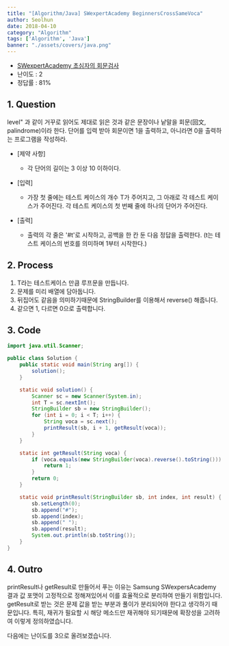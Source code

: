 ```yaml
---
title: "[Algorithm/Java] SWexpertAcademy BeginnersCrossSameVoca"
author: Seolhun
date: 2018-04-10
category: "Algorithm"
tags: ['Algorithm', 'Java']
banner: "./assets/covers/java.png"
---
```

- [SWexpertAcademy 초심자의 회문검사](https://www.swexpertacademy.com/main/code/problem/problemDetail.do?contestProbId=AV5PyTLqAf4DFAUq&categoryId=AV5PyTLqAf4DFAUq&categoryType=CODE)
- 난이도 : 2
- 정답률 : 81%


## 1. Question
level" 과 같이 거꾸로 읽어도 제대로 읽은 것과 같은 문장이나 낱말을 회문(回文, palindrome)이라 한다. 단어를 입력 받아 회문이면 1을 출력하고, 아니라면 0을 출력하는 프로그램을 작성하라.

- [제약 사항]
  - 각 단어의 길이는 3 이상 10 이하이다.

- [입력]
  - 가장 첫 줄에는 테스트 케이스의 개수 T가 주어지고, 그 아래로 각 테스트 케이스가 주어진다. 각 테스트 케이스의 첫 번째 줄에 하나의 단어가 주어진다.

- [출력]
  - 출력의 각 줄은 '#t'로 시작하고, 공백을 한 칸 둔 다음 정답을 출력한다. (t는 테스트 케이스의 번호를 의미하며 1부터 시작한다.)

## 2. Process
1. T라는 테스트케이스 만큼 루프문을 만듭니다.
2. 문제를 미리 배열에 담아둡니다.
3. 뒤집어도 같음을 의미하기때문에 StringBuilder를 이용해서 reverse() 해줍니다.
4. 같으면 1, 다르면 0으로 출력합니다.

## 3. Code
```java
import java.util.Scanner;

public class Solution {
    public static void main(String arg[]) {
        solution();
    }

    static void solution() {
        Scanner sc = new Scanner(System.in);
        int T = sc.nextInt();
        StringBuilder sb = new StringBuilder();
        for (int i = 0; i < T; i++) {
            String voca = sc.next();
            printResult(sb, i + 1, getResult(voca));
        }
    }

    static int getResult(String voca) {
        if (voca.equals(new StringBuilder(voca).reverse().toString())) {
            return 1;
        }
        return 0;
    }

    static void printResult(StringBuilder sb, int index, int result) {
        sb.setLength(0);
        sb.append("#");
        sb.append(index);
        sb.append(" ");
        sb.append(result);
        System.out.println(sb.toString());
    }
}
```

## 4. Outro
printResult나 getResult로 만들어서 푸는 이유는 Samsung SWexpersAcademy 결과 값 포맷이 고정적으로 정해져있어서 이를 효율적으로 분리하여 만들기 위함입니다. getResult로 받는 것은 문제 값을 받는 부분과 풀이가 분리되어야 한다고 생각하기 때문입니다. 특히, 재귀가 필요할 시 해당 메소드만 재귀해야 되기때문에 확장성을 고려하여 이렇게 정의하였습니다.

다음에는 난이도를 3으로 올려보겠습니다.
